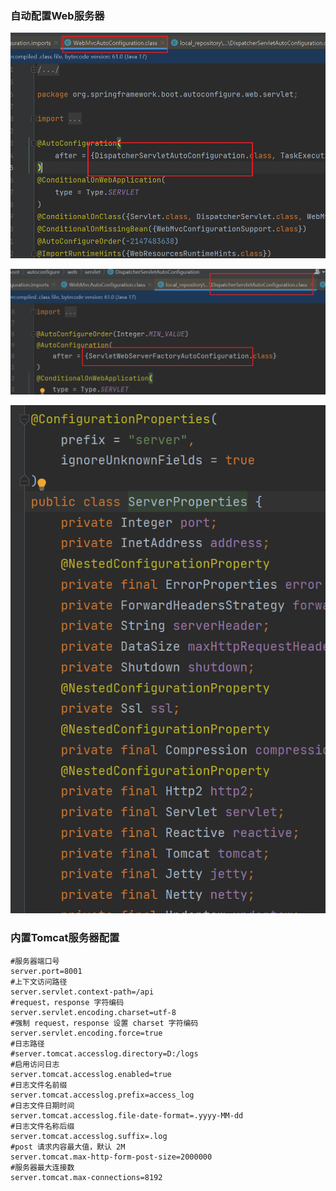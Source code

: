 ### 自动配置Web服务器

![image-20230502141739098](./pic/image-20230502141739098.png)

![image-20230502141802492](./pic/image-20230502141802492.png)

![image-20230502141815726](./pic/image-20230502141815726.png)

### 内置Tomcat服务器配置

```properties
#服务器端口号
server.port=8001
#上下文访问路径
server.servlet.context-path=/api
#request，response 字符编码
server.servlet.encoding.charset=utf-8
#强制 request，response 设置 charset 字符编码
server.servlet.encoding.force=true
#日志路径
#server.tomcat.accesslog.directory=D:/logs
#启用访问日志
server.tomcat.accesslog.enabled=true
#日志文件名前缀
server.tomcat.accesslog.prefix=access_log
#日志文件日期时间
server.tomcat.accesslog.file-date-format=.yyyy-MM-dd
#日志文件名称后缀
server.tomcat.accesslog.suffix=.log
#post 请求内容最大值，默认 2M
server.tomcat.max-http-form-post-size=2000000
#服务器最大连接数
server.tomcat.max-connections=8192
```

